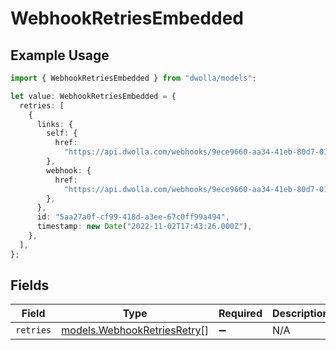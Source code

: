 # WebhookRetriesEmbedded

## Example Usage

```typescript
import { WebhookRetriesEmbedded } from "dwolla/models";

let value: WebhookRetriesEmbedded = {
  retries: [
    {
      links: {
        self: {
          href:
            "https://api.dwolla.com/webhooks/9ece9660-aa34-41eb-80d7-0125d53b45e8/retries/5aa27a0f-cf99-418d-a3ee-67c0ff99a494",
        },
        webhook: {
          href:
            "https://api.dwolla.com/webhooks/9ece9660-aa34-41eb-80d7-0125d53b45e8",
        },
      },
      id: "5aa27a0f-cf99-418d-a3ee-67c0ff99a494",
      timestamp: new Date("2022-11-02T17:43:26.000Z"),
    },
  ],
};
```

## Fields

| Field                                                            | Type                                                             | Required                                                         | Description                                                      |
| ---------------------------------------------------------------- | ---------------------------------------------------------------- | ---------------------------------------------------------------- | ---------------------------------------------------------------- |
| `retries`                                                        | [models.WebhookRetriesRetry](../models/webhookretriesretry.md)[] | :heavy_minus_sign:                                               | N/A                                                              |